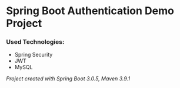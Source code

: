 # Spring Boot Authentication Demo Project

### Used Technologies:
* Spring Security
* JWT
* MySQL

*Project created with Spring Boot 3.0.5, Maven 3.9.1*

